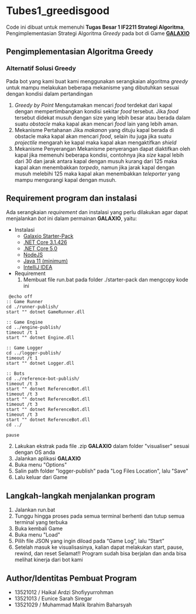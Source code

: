 # Tubes1_greedisgood
Code ini dibuat untuk memenuhi **Tugas Besar 1 IF2211 Strategi Algoritma**, Pengimplementasian Strategi Algoritma *Greedy* pada bot di Game [**GALAXIO**](https://github.com/EntelectChallenge/2021-Galaxio)
## Pengimplementasian Algoritma Greedy
### Alternatif Solusi Greedy
Pada bot yang kami buat kami menggunakan serangkaian algoritma *greedy* untuk mampu melakukan beberapa mekanisme yang dibutuhkan sesuai dengan kondisi dalam pertandingan
1. *Greedy by Point*
Mengutamakan mencari *food* terdekat dari kapal dengan mempertimbangkan kondisi sekitar *food* tersebut. Jika *food* tersebut didekat musuh dengan size yang lebih besar atau berada dalam suatu *obstacle* maka kapal akan mencari *food* lain yang lebih aman.
2. Mekanisme Pertahanan
Jika *makanan* yang dituju kapal berada di obstacle maka kapal akan mencari *food*, selain itu juga jika suatu *projectile* mengarah ke kapal maka kapal akan mengaktifkan *shield*
3. Mekanisme Penyerangan
Mekanisme penyerangan dapat diaktifkan oleh kapal jika memenuhi beberapa kondisi, contohnya jika *size* kapal lebih dari 30 dan jarak antara kapal dengan musuh kurang dari 125 maka kapal akan menembakkan *torpedo*, namun jika jarak kapal dengan musuh melebihi 125 maka kapal akan menembakkan *teleporter* yang mampu mengurangi kapal dengan musuh.
## Requirement program dan instalasi
Ada serangkaian *requirement* dan instalasi yang perlu dilakukan agar dapat menjalankan *bot* ini dalam permainan **GALAXIO**, yaitu:
- Instalasi
  - [Galaxio Starter-Pack](https://github.com/EntelectChallenge/2021-Galaxio/releases/tag/2021.3.2)
  - [.NET Core 3.1.426](https://dotnet.microsoft.com/en-us/download/dotnet/3.1)
  - [.NET Core 5,0](https://dotnet.microsoft.com/en-us/download/dotnet/5.0)
  - [NodeJS](https://nodejs.org/en/download/)
  - [Java 11 (minimum)](https://www.oracle.com/java/technologies/downloads/#java)
  - [IntelliJ IDEA](https://www.jetbrains.com/idea/)
- Requirement
  1. Membuat file run.bat pada folder ./starter-pack dan mengcopy kode ini
```
 @echo off
:: Game Runner
cd ./runner-publish/
start "" dotnet GameRunner.dll

:: Game Engine
cd ../engine-publish/
timeout /t 1
start "" dotnet Engine.dll

:: Game Logger
cd ../logger-publish/
timeout /t 1
start "" dotnet Logger.dll

:: Bots
cd ../reference-bot-publish/
timeout /t 3
start "" dotnet ReferenceBot.dll
timeout /t 3
start "" dotnet ReferenceBot.dll
timeout /t 3
start "" dotnet ReferenceBot.dll
timeout /t 3
start "" dotnet ReferenceBot.dll
cd ../

pause
```
  2. Lakukan ekstrak pada file .zip **GALAXIO** dalam folder "visualiser" sesuai dengan OS anda
  3. Jalankan aplikasi **GALAXIO**
  4. Buka menu "Options"
  5. Salin path folder "logger-publish" pada "Log Files Location", lalu "Save"
  6. Lalu keluar dari Game
## Langkah-langkah menjalankan program  
  1. Jalankan run.bat
  2. Tunggu hingga proses pada semua terminal berhenti dan tutup semua terminal yang terbuka
  3. Buka kembali Game
  4. Buka menu "Load"
  5. Pilih file JSON yang ingin diload pada “Game Log”, lalu “Start”
  6. Setelah masuk ke visualisasinya, kalian dapat melakukan start, pause, rewind, dan reset
Selamat!! Program sudah bisa berjalan dan anda bisa melihat kinerja dari bot kami
## Author/Identitas Pembuat Program
- 13521012 / Haikal Ardzi Shofiyyurrohman
- 13521013 / Eunice Sarah Siregar
- 13521029 / Muhammad Malik Ibrahim Baharsyah
